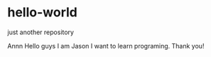# hello-world
just another repository

Annn Hello guys I am Jason I want to learn programing. Thank you!
